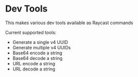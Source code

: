 # Dev Tools

This makes various dev tools available as Raycast commands

Current supported tools:

- Generate a single v4 UUID
- Generate multiple v4 UUIDs
- Base64 encode a string
- Base64 decode a string
- URL encode a string
- URL decode a string
